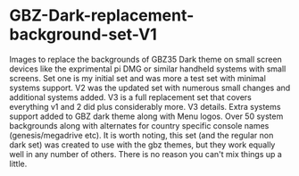 # GBZ-Dark-replacement-background-set-V1
Images to replace the backgrounds of GBZ35 Dark theme on small screen devices like the exprimental pi DMG
or similar handheld systems with small screens.
Set one is my initial set and was more a test set with minimal systems support.
V2 was the updated set with numerous small changes and additional systems added.  V3 is a full replacement set that covers everything v1 and 2 did plus considerably more.
V3 details. Extra systems support added to GBZ dark theme along with Menu logos. Over 50 system backgrounds along with alternates for country specific console names (genesis/megadrive etc).
It is worth noting, this set (and the regular non dark set) was created to use with the gbz themes, but they work equally well in any number of others. There is no reason you can't mix things up a little. 
